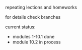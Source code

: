 repeating lections and homeworks

for details check branches

current status: 
- modules 1-10.1 done
- module 10.2 in process

